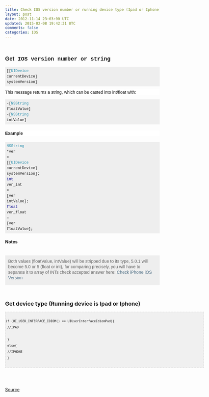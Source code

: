 ```yaml
---
title: Check IOS version number or running device type (Ipad or Iphone) programmatically
layout: post
date: 2012-11-14 23:03:00 UTC
updated: 2015-02-08 19:42:31 UTC
comments: false
categories: IOS
---
```

<br /><h3><span style="font-size: large;"><span style="font-family: Arial, 'Liberation Sans', 'DejaVu Sans', sans-serif; line-height: 18px;">Get</span><span style="line-height: 18px;"><span style="font-family: Consolas, Menlo, Monaco, Lucida Console, Liberation Mono, DejaVu Sans Mono, Bitstream Vera Sans Mono, Courier New, monospace, serif;">&nbsp;IOS version number or string</span></span></span></h3><pre class="lang-c prettyprint" style="background-color: #eeeeee; border: 0px; font-family: Consolas, Menlo, Monaco, 'Lucida Console', 'Liberation Mono', 'DejaVu Sans Mono', 'Bitstream Vera Sans Mono', 'Courier New', monospace, serif; font-size: 14px; line-height: 18px; margin-bottom: 10px; max-height: 600px; overflow: auto; padding: 5px; vertical-align: baseline; width: auto;"><code style="border: 0px; font-family: Consolas, Menlo, Monaco, 'Lucida Console', 'Liberation Mono', 'DejaVu Sans Mono', 'Bitstream Vera Sans Mono', 'Courier New', monospace, serif; margin: 0px; padding: 0px; vertical-align: baseline;"><span class="pun" style="background-color: transparent; border: 0px; margin: 0px; padding: 0px; vertical-align: baseline;">[[</span><span class="typ" style="background-color: transparent; border: 0px; color: #2b91af; margin: 0px; padding: 0px; vertical-align: baseline;">UIDevice</span><span class="pln" style="background-color: transparent; border: 0px; margin: 0px; padding: 0px; vertical-align: baseline;"> currentDevice</span><span class="pun" style="background-color: transparent; border: 0px; margin: 0px; padding: 0px; vertical-align: baseline;">]</span><span class="pln" style="background-color: transparent; border: 0px; margin: 0px; padding: 0px; vertical-align: baseline;"> systemVersion</span><span class="pun" style="background-color: transparent; border: 0px; margin: 0px; padding: 0px; vertical-align: baseline;">]</span><span class="pln" style="background-color: transparent; border: 0px; margin: 0px; padding: 0px; vertical-align: baseline;"><br /></span></code></pre><div style="background-color: white; border: 0px; clear: both; font-family: Arial, 'Liberation Sans', 'DejaVu Sans', sans-serif; font-size: 14px; line-height: 18px; margin-bottom: 1em; padding: 0px; vertical-align: baseline; word-wrap: break-word;">This message returns a string, which can be casted into int/float with:</div><pre class="lang-c prettyprint" style="background-color: #eeeeee; border: 0px; font-family: Consolas, Menlo, Monaco, 'Lucida Console', 'Liberation Mono', 'DejaVu Sans Mono', 'Bitstream Vera Sans Mono', 'Courier New', monospace, serif; font-size: 14px; line-height: 18px; margin-bottom: 10px; max-height: 600px; overflow: auto; padding: 5px; vertical-align: baseline; width: auto;"><code style="border: 0px; font-family: Consolas, Menlo, Monaco, 'Lucida Console', 'Liberation Mono', 'DejaVu Sans Mono', 'Bitstream Vera Sans Mono', 'Courier New', monospace, serif; margin: 0px; padding: 0px; vertical-align: baseline;"><span class="pun" style="background-color: transparent; border: 0px; margin: 0px; padding: 0px; vertical-align: baseline;">-[</span><span class="typ" style="background-color: transparent; border: 0px; color: #2b91af; margin: 0px; padding: 0px; vertical-align: baseline;">NSString</span><span class="pln" style="background-color: transparent; border: 0px; margin: 0px; padding: 0px; vertical-align: baseline;"> floatValue</span><span class="pun" style="background-color: transparent; border: 0px; margin: 0px; padding: 0px; vertical-align: baseline;">]</span><span class="pln" style="background-color: transparent; border: 0px; margin: 0px; padding: 0px; vertical-align: baseline;"><br /></span><span class="pun" style="background-color: transparent; border: 0px; margin: 0px; padding: 0px; vertical-align: baseline;">-[</span><span class="typ" style="background-color: transparent; border: 0px; color: #2b91af; margin: 0px; padding: 0px; vertical-align: baseline;">NSString</span><span class="pln" style="background-color: transparent; border: 0px; margin: 0px; padding: 0px; vertical-align: baseline;"> intValue</span><span class="pun" style="background-color: transparent; border: 0px; margin: 0px; padding: 0px; vertical-align: baseline;">]</span></code></pre><div style="background-color: white; border: 0px; clear: both; font-family: Arial, 'Liberation Sans', 'DejaVu Sans', sans-serif; font-size: 14px; line-height: 18px; margin-bottom: 1em; padding: 0px; vertical-align: baseline; word-wrap: break-word;"><h4>Example</h4></div><pre class="lang-c prettyprint" style="background-color: #eeeeee; border: 0px; font-family: Consolas, Menlo, Monaco, 'Lucida Console', 'Liberation Mono', 'DejaVu Sans Mono', 'Bitstream Vera Sans Mono', 'Courier New', monospace, serif; font-size: 14px; line-height: 18px; margin-bottom: 10px; max-height: 600px; overflow: auto; padding: 5px; vertical-align: baseline; width: auto;"><code style="border: 0px; font-family: Consolas, Menlo, Monaco, 'Lucida Console', 'Liberation Mono', 'DejaVu Sans Mono', 'Bitstream Vera Sans Mono', 'Courier New', monospace, serif; margin: 0px; padding: 0px; vertical-align: baseline;"><span class="typ" style="background-color: transparent; border: 0px; color: #2b91af; margin: 0px; padding: 0px; vertical-align: baseline;">NSString</span><span class="pln" style="background-color: transparent; border: 0px; margin: 0px; padding: 0px; vertical-align: baseline;"> </span><span class="pun" style="background-color: transparent; border: 0px; margin: 0px; padding: 0px; vertical-align: baseline;">*</span><span class="pln" style="background-color: transparent; border: 0px; margin: 0px; padding: 0px; vertical-align: baseline;">ver </span><span class="pun" style="background-color: transparent; border: 0px; margin: 0px; padding: 0px; vertical-align: baseline;">=</span><span class="pln" style="background-color: transparent; border: 0px; margin: 0px; padding: 0px; vertical-align: baseline;"> </span><span class="pun" style="background-color: transparent; border: 0px; margin: 0px; padding: 0px; vertical-align: baseline;">[[</span><span class="typ" style="background-color: transparent; border: 0px; color: #2b91af; margin: 0px; padding: 0px; vertical-align: baseline;">UIDevice</span><span class="pln" style="background-color: transparent; border: 0px; margin: 0px; padding: 0px; vertical-align: baseline;"> currentDevice</span><span class="pun" style="background-color: transparent; border: 0px; margin: 0px; padding: 0px; vertical-align: baseline;">]</span><span class="pln" style="background-color: transparent; border: 0px; margin: 0px; padding: 0px; vertical-align: baseline;"> systemVersion</span><span class="pun" style="background-color: transparent; border: 0px; margin: 0px; padding: 0px; vertical-align: baseline;">];</span><span class="pln" style="background-color: transparent; border: 0px; margin: 0px; padding: 0px; vertical-align: baseline;"><br /></span><span class="kwd" style="background-color: transparent; border: 0px; color: darkblue; margin: 0px; padding: 0px; vertical-align: baseline;">int</span><span class="pln" style="background-color: transparent; border: 0px; margin: 0px; padding: 0px; vertical-align: baseline;"> ver_int </span><span class="pun" style="background-color: transparent; border: 0px; margin: 0px; padding: 0px; vertical-align: baseline;">=</span><span class="pln" style="background-color: transparent; border: 0px; margin: 0px; padding: 0px; vertical-align: baseline;"> </span><span class="pun" style="background-color: transparent; border: 0px; margin: 0px; padding: 0px; vertical-align: baseline;">[</span><span class="pln" style="background-color: transparent; border: 0px; margin: 0px; padding: 0px; vertical-align: baseline;">ver intValue</span><span class="pun" style="background-color: transparent; border: 0px; margin: 0px; padding: 0px; vertical-align: baseline;">];</span><span class="pln" style="background-color: transparent; border: 0px; margin: 0px; padding: 0px; vertical-align: baseline;"><br /></span><span class="kwd" style="background-color: transparent; border: 0px; color: darkblue; margin: 0px; padding: 0px; vertical-align: baseline;">float</span><span class="pln" style="background-color: transparent; border: 0px; margin: 0px; padding: 0px; vertical-align: baseline;"> ver_float </span><span class="pun" style="background-color: transparent; border: 0px; margin: 0px; padding: 0px; vertical-align: baseline;">=</span><span class="pln" style="background-color: transparent; border: 0px; margin: 0px; padding: 0px; vertical-align: baseline;"> </span><span class="pun" style="background-color: transparent; border: 0px; margin: 0px; padding: 0px; vertical-align: baseline;">[</span><span class="pln" style="background-color: transparent; border: 0px; margin: 0px; padding: 0px; vertical-align: baseline;">ver floatValue</span><span class="pun" style="background-color: transparent; border: 0px; margin: 0px; padding: 0px; vertical-align: baseline;">];</span></code></pre><h4>Notes</h4><br /><blockquote style="background-color: #eeeeee; border: 0px; font-family: Arial, 'Liberation Sans', 'DejaVu Sans', sans-serif; font-size: 14px; line-height: 18px; margin: 0px 0px 10px; padding: 10px 10px 1px; quotes: none; vertical-align: baseline;"><div style="background-color: transparent; border: 0px; clear: both; margin-bottom: 1em; padding: 0px; vertical-align: baseline; word-wrap: break-word;"><span style="background-color: transparent;">Both values (floatValue, intValue) will be stripped due to its type, 5.0.1 will become 5.0 or 5 (float or int), for comparing precisely, you will have to separate it to array of INTs check accepted answer here:&nbsp;</span><a href="http://stackoverflow.com/a/3339787/492624" style="background-color: transparent; border: 0px; color: #4a6b82; cursor: pointer; margin: 0px; padding: 0px; text-decoration: initial; vertical-align: baseline;">Check iPhone iOS Version</a></div></blockquote><br /><h3><span style="font-size: large;">Get device type (Running device is Ipad or Iphone)</span></h3><pre style="background-color: #f0f0f0; border: 1px dashed rgb(204, 204, 204); font-family: arial; font-size: 12px; height: auto; line-height: 20px; overflow: auto; padding: 0px; width: 646.4666748046875px;"><code style="word-wrap: normal;"> if (UI_USER_INTERFACE_IDIOM() == UIUserInterfaceIdiomPad){  <br />     //IPAD  <br /> }  <br /> else{  <br />     //IPHONE  <br /> }  <br /></code></pre><br /><br /><br /><a href="http://stackoverflow.com/a/7848772">Source</a>